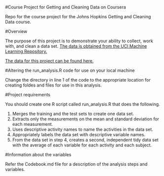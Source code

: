 #Course Project for Getting and Cleaning Data on Coursera

Repo for the course project for the Johns Hopkins Getting and Cleaning Data course.

#Overview

The purpose of this project is to demonstrate your ability to collect, work with, and clean a data set. [The data is obtained from the UCI Machine Learning Repository.](http://archive.ics.uci.edu/ml/datasets/Human+Activity+Recognition+Using+Smartphones) 

[The data for this project can be found here.](https://d396qusza40orc.cloudfront.net/getdata%2Fprojectfiles%2FUCI%20HAR%20Dataset.zip)

#Altering the run_analysis.R code for use on your local machine

Change the directory in line 1 of the code to the appropriate location for creating foldes and files for use in this analysis.

#Project requirements

You should create one R script called run_analysis.R that does the following. 
1. Merges the training and the test sets to create one data set.
2. Extracts only the measurements on the mean and standard deviation for each measurement. 
3. Uses descriptive activity names to name the activities in the data set.
4. Appropriately labels the data set with descriptive variable names. 
5. From the data set in step 4, creates a second, independent tidy data set with the average of each variable for each activity and each subject.

#Information about the variables

Refer the Codebook.md file for a description of the analysis steps and variables.
